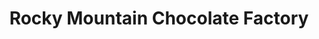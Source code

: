 ---
title: "Rocky Mountain Chocolate Factory"
url: /colorado-springs/rocky-mountain-chocolate-factory-west-colorado-avenue/
shop: Süßwaren
---